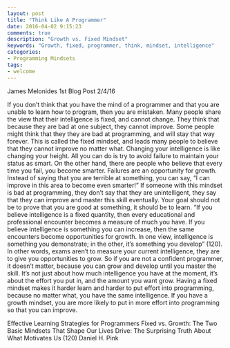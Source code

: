 ```yaml
---
layout: post
title: "Think Like A Programmer"
date: 2016-04-02 9:15:23
comments: true
description: "Growth vs. Fixed Mindset"
keywords: "Growth, fixed, programmer, think, mindset, intelligence"
categories: 
- Programming Mindsets
tags:
- welcome
---
```


James Melonides
1st Blog Post
2/4/16

If you don’t think that you have the mind of a programmer and that you are unable to learn how to program, then you are mistaken. Many people share the view that their intelligence is fixed, and cannot change. They think that because they are bad at one subject, they cannot improve. Some people might think that they they are bad at programming, and will stay that way forever. This is called the fixed mindset, and leads many people to believe that they cannot improve no matter what. Changing your intelligence is like changing your height. All you can do is try to avoid failure to maintain your status as smart. On the other hand, there are people who believe that every time you fail, you become smarter. Failures are an opportunity for growth. Instead of saying that you are terrible at something, you can say, “I can improve in this area to become even smarter!” If someone with this mindset is bad at programming, they don’t say that they are unintelligent, they say that they can improve and master this skill eventually. Your goal should not be to prove that you are good at something, it should be to learn. “If you believe intelligence is a fixed quantity, then every educational and professional encounter becomes a measure of much you have. If you believe intelligence is something you can increase, then the same encounters become opportunities for growth. In one view, intelligence is something you demonstrate; in the other, it’s something you develop” (120). In other words, exams aren’t to measure your current intelligence, they are to give you opportunities to grow. So if you are not a confident programmer, it doesn’t matter, because you can grow and develop until you master the skill. It’s not just about how much intelligence you have at the moment, it’s about the effort you put in, and the amount you want grow. Having a fixed mindset makes it harder learn and harder to put effort into programming, because no matter what, you have the same intelligence. If you have a growth mindset, you are more likely to put in more effort into programming so that you can improve.

Effective Learning Strategies for Programmers
Fixed vs. Growth: The Two Basic Mindsets That Shape Our Lives
Drive: The Surprising Truth About What Motivates Us (120) Daniel H. Pink

